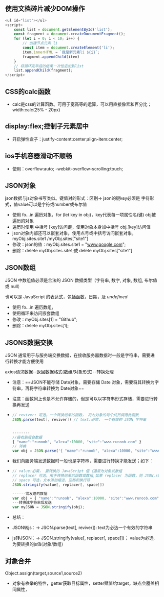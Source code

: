 ## 使用文档碎片减少DOM操作

```js
<ul id="list"></ul>
<script>
    const list = document.getElementById('list');
    const fragment = document.createDocumentFragment();
    for (let i = 0; i < 10; i++) {
        // 创建节点元素 li
        const item = document.createElement('li');
        item.innerHTML = `我是新元素li ${i}`;
        fragment.appendChild(item)
    }
    // 将循环完毕后的结果一次性追加到list
    list.appendChild(fragment);
</script>
```



## CSS的calc函数

- calc是css的计算函数。可用于宽高等的运算，可以用直接像素和百分比；width:calc(25% - 20px)



## display:flex;控制子元素居中

- 开启弹性盒子：justify-content:center;align-item:center;



## ios手机容器滑动不顺畅

- 使用：overflow:auto; -webkit-overflow-scrolling:touch;



## JSON对象

json数据与js对象书写类似。键值对的形式：区别-> json的键key必须是 字符形式，值value可以是字符或number或布尔值

- 使用 fo...in 遍历对象，for (let key in obj)，key代表每一项属性名(键) obj被遍历的对象
- 遍历时使用 中括号 [key]访问键，使用对象本身加中括号 obj.[key]访问值
- json对象内部还可以嵌套对象，使用点号或中括号访问嵌套对象，myObj.sites.site1 /myObj.sites["site1"]
- 修改：json的值：myObj.sites.site1 = "www.google.com";
- 删除：delete myObj.sites.site1;或 delete myObj.sites["site1"]



## JSON数组

JSON 中数组值必须是合法的 JSON 数据类型（字符串, 数字, 对象, 数组, 布尔值或 null）

也可以是 JavaScript 的表达式，包括函数，日期，及 *undefined*

- 使用 fo...in 遍历数组，
- 使用循环来访问嵌套数组
- 修改：myObj.sites[1] = "Github";
- 删除：delete myObj.sites[1];



## JSONS数据交换

JSON 通常用于与服务端交换数据，在接收服务器数据时一般是字符串，需要进行转换才能方便使用

axios请求数据--返回数据格式(数组/对象形式)--转换处理

- 注意：==JSON不能存储 Date对象，需要存储 Date 对象，需要将其转换为字符串，再将字符串转换为 Date对象==
- 注意：函数同上也是不允许存储的，但是可以以字符串形式存储，需要进行转换再发送

- ```js
  // reviver: 可选，一个转换结果的函数， 将为对象的每个成员调用此函数
  JSON.parse(text[, reviver]) // text:必需， 一个有效的 JSON 字符串
  
  
  --------
  //接收到后台数据
  { "name":"runoob", "alexa":10000, "site":"www.runoob.com" }
  // 转换
  var obj = JSON.parse('{ "name":"runoob", "alexa":10000, "site":"www.runoob.com" }');
  ```

- 我们向服务端发送数据时一般也是字符串，需要进行转换才能发送；如下：

- ```js
  // value:必需， 要转换的 JavaScript 值（通常为对象或数组
  // replacer 可选。用于转换结果的函数或数组,如果 replacer 为函数，则 JSON.stringify 将调用该函数，并传入每个成员的键和值。使用返回值而不是原始值
  // space 可选，文本添加缩进、空格和换行符
  JSON.stringify(value[, replacer[, space]])
  
  ------需发送的数据
  var obj = { "name":"runoob", "alexa":10000, "site":"www.runoob.com"};
  ---转换成字符串后发送
  var myJSON = JSON.stringify(obj);
  ```

- 总结：

- JSON转js：-> JSON.parse(text[, reviver]): text为必选一个有效的字符串

- js转JSON：-> JSON.stringify(value[, replacer[, space]])； value为必选,为要转换的js值(对象/数组)



## 对象合并

Object.assign(target,source1,source2)

- 对象有枚举的特性，getter获取目标属性，setter赋值给target，缺点会覆盖相同属性，



























